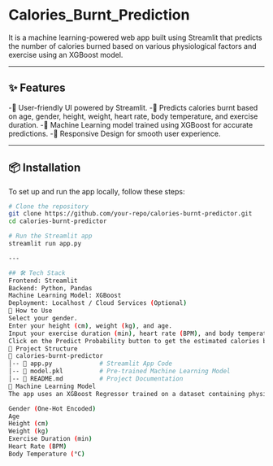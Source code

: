 # Calories_Burnt_Prediction
It is a machine learning-powered web app  built using Streamlit that predicts the number of calories burned based on various physiological factors and exercise using an XGBoost model.

---
## ✨ Features
-🔹 User-friendly UI powered by Streamlit.
-🔹 Predicts calories burnt based on age, gender, height, weight, heart rate, body temperature, and exercise duration.
-🔹 Machine Learning model trained using XGBoost for accurate predictions.
-🔹 Responsive Design for smooth user experience.

---
## 📦 Installation
To set up and run the app locally, follow these steps:
  ```bash
# Clone the repository
git clone https://github.com/your-repo/calories-burnt-predictor.git
cd calories-burnt-predictor

# Run the Streamlit app
streamlit run app.py

---

## 🛠 Tech Stack
Frontend: Streamlit
Backend: Python, Pandas
Machine Learning Model: XGBoost
Deployment: Localhost / Cloud Services (Optional)
🎯 How to Use
Select your gender.
Enter your height (cm), weight (kg), and age.
Input your exercise duration (min), heart rate (BPM), and body temperature (°C).
Click on the Predict Probability button to get the estimated calories burnt.
📁 Project Structure
📂 calories-burnt-predictor
│-- 📄 app.py             # Streamlit App Code
│-- 📄 model.pkl          # Pre-trained Machine Learning Model
│-- 📄 README.md          # Project Documentation
🤖 Machine Learning Model
The app uses an XGBoost Regressor trained on a dataset containing physiological data. Features used:

Gender (One-Hot Encoded)
Age
Height (cm)
Weight (kg)
Exercise Duration (min)
Heart Rate (BPM)
Body Temperature (°C)
